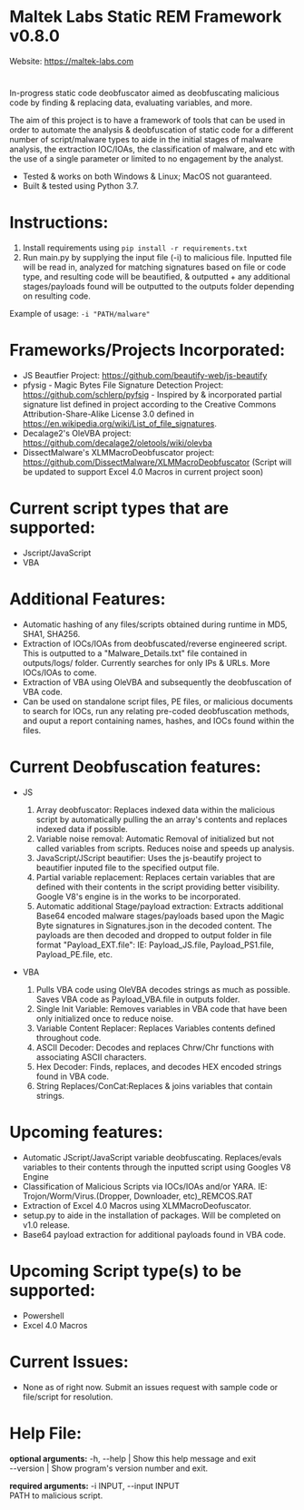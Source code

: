 # Maltek Labs Static REM Framework v0.8.0

Website: https://maltek-labs.com                                   
# 
In-progress static code deobfuscator aimed as deobfuscating malicious code by finding & replacing data, evaluating variables, and more.  

The aim of this project is to have a framework of tools that can be used in order to automate the analysis & deobfuscation of static code for a different number of script/malware types to aide in the initial stages of malware analysis, the extraction IOC/IOAs, the classification of malware, and etc with the use of a single parameter or limited to no engagement by the analyst. 

- Tested & works on both Windows & Linux; MacOS not guaranteed. 
- Built & tested using Python 3.7.  

# Instructions: 
1. Install requirements using ```pip install -r requirements.txt```
2. Run main.py by supplying the input file (-i) to malicious file. Inputted file will be read in, analyzed for matching signatures based on file or code type, and resulting code will be beautified, & outputted + any additional stages/payloads found will be outputted to the outputs folder depending on resulting code.  
  
  Example of usage: ```-i "PATH/malware"```

# Frameworks/Projects Incorporated:  
- JS Beautfier Project: https://github.com/beautify-web/js-beautify
- pfysig - Magic Bytes File Signature Detection Project: https://github.com/schlerp/pyfsig - Inspired by & incorporated partial signature list defined in project according to the Creative Commons Attribution-Share-Alike License 3.0 defined in https://en.wikipedia.org/wiki/List_of_file_signatures.
- Decalage2's OleVBA project: https://github.com/decalage2/oletools/wiki/olevba
- DissectMalware's XLMMacroDeobfuscator project: https://github.com/DissectMalware/XLMMacroDeobfuscator (Script will be updated to support Excel 4.0 Macros in current project soon)

# Current script types that are supported:  
  - Jscript/JavaScript
  - VBA

# Additional Features:
 - Automatic hashing of any files/scripts obtained during runtime in MD5, SHA1, SHA256. 
 - Extraction of IOCs/IOAs from deobfuscated/reverse engineered script. This is outputted to a "Malware_Details.txt" file contained in outputs/logs/ folder. Currently searches for only IPs & URLs. More IOCs/IOAs to come. 
 - Extraction of VBA using OleVBA and subsequently the deobfuscation of VBA code.
 - Can be used on standalone script files, PE files, or malicious documents to search for IOCs, run any relating pre-coded deobfuscation methods, and ouput a report containing names, hashes, and IOCs found within the files. 


# Current Deobfuscation features:  
 - JS
    1. Array deobfuscator: Replaces indexed data within the malicious script by automatically pulling the an array's contents and replaces indexed data if possible. 
    2. Variable noise removal: Automatic Removal of initialized but not called variables from scripts. Reduces noise and speeds up analysis. 
    3. JavaScript/JScript beautifier: Uses the js-beautify project to beautifier inputed file to the specified output file. 
    4. Partial variable replacement: Replaces certain variables that are defined with their contents in the script providing better visibility. Google V8's engine is in the works to be incorporated.
    5. Automatic additional Stage/payload extraction: Extracts additional Base64 encoded malware stages/payloads based upon the Magic Byte signatures in Signatures.json in the decoded content. The payloads are then decoded and dropped to output folder in file format "Payload_EXT.file": IE: Payload_JS.file, Payload_PS1.file, Payload_PE.file, etc.

 - VBA
    1. Pulls VBA code using OleVBA decodes strings as much as possible. Saves VBA code as Payload_VBA.file in outputs folder. 
    2. Single Init Variable: Removes variables in VBA code that have been only initialized once to reduce noise. 
    3. Variable Content Replacer: Replaces Variables contents defined throughout code. 
    4. ASCII Decoder: Decodes and replaces Chrw/Chr functions with associating ASCII characters. 
    5. Hex Decoder: Finds, replaces, and decodes HEX encoded strings found in VBA code.
    6. String Replaces/ConCat:Replaces & joins variables that contain strings. 

# Upcoming features:  
- Automatic JScript/JavaScript variable deobfuscating. Replaces/evals variables to their contents through the inputted script using Googles V8 Engine 
- Classification of Malicious Scripts via IOCs/IOAs and/or YARA. IE: Trojon/Worm/Virus.(Dropper, Downloader, etc)_REMCOS.RAT
- Extraction of Excel 4.0 Macros using XLMMacroDeofuscator.
- setup.py to aide in the installation of packages. Will be completed on v1.0 release. 
- Base64 payload extraction for additional payloads found in VBA code. 

# Upcoming Script type(s) to be supported:  
- Powershell
- Excel 4.0 Macros

# Current Issues:
- None as of right now. Submit an issues request with sample code or file/script for resolution.

# Help File:
**optional arguments:**
-h, --help		| Show this help message and exit  
--version		| Show program's version number and exit.  
																			 
**required arguments:**
-i INPUT, --input INPUT                                                           
					PATH to malicious script.                                
